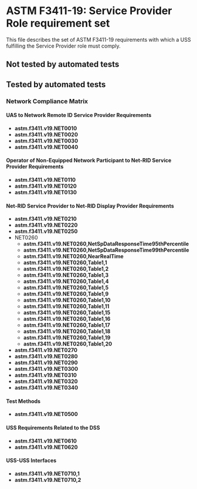# ASTM F3411-19: Service Provider Role requirement set

This file describes the set of ASTM F3411-19 requirements with which a USS fulfilling the Service Provider role must comply.

## Not tested by automated tests

## Tested by automated tests

### Network Compliance Matrix

#### UAS to Network Remote ID Service Provider Requirements

* **astm.f3411.v19.NET0010**
* **astm.f3411.v19.NET0020**
* **astm.f3411.v19.NET0030**
* **astm.f3411.v19.NET0040**

#### Operator of Non-Equipped Network Participant to Net-RID Service Provider Requirements

* **astm.f3411.v19.NET0110**
* **astm.f3411.v19.NET0120**
* **astm.f3411.v19.NET0130**

#### Net-RID Service Provider to Net-RID Display Provider Requirements

* **astm.f3411.v19.NET0210**
* **astm.f3411.v19.NET0220**
* **astm.f3411.v19.NET0250**
* NET0260
  * **astm.f3411.v19.NET0260,NetSpDataResponseTime95thPercentile**
  * **astm.f3411.v19.NET0260,NetSpDataResponseTime99thPercentile**
  * **astm.f3411.v19.NET0260,NearRealTime**
  * **astm.f3411.v19.NET0260,Table1,1**
  * **astm.f3411.v19.NET0260,Table1,2**
  * **astm.f3411.v19.NET0260,Table1,3**
  * **astm.f3411.v19.NET0260,Table1,4**
  * **astm.f3411.v19.NET0260,Table1,5**
  * **astm.f3411.v19.NET0260,Table1,9**
  * **astm.f3411.v19.NET0260,Table1,10**
  * **astm.f3411.v19.NET0260,Table1,11**
  * **astm.f3411.v19.NET0260,Table1,15**
  * **astm.f3411.v19.NET0260,Table1,16**
  * **astm.f3411.v19.NET0260,Table1,17**
  * **astm.f3411.v19.NET0260,Table1,18**
  * **astm.f3411.v19.NET0260,Table1,19**
  * **astm.f3411.v19.NET0260,Table1,20**
* **astm.f3411.v19.NET0270**
* **astm.f3411.v19.NET0280**
* **astm.f3411.v19.NET0290**
* **astm.f3411.v19.NET0300**
* **astm.f3411.v19.NET0310**
* **astm.f3411.v19.NET0320**
* **astm.f3411.v19.NET0340**

#### Test Methods

* **astm.f3411.v19.NET0500**

#### USS Requirements Related to the DSS

* **astm.f3411.v19.NET0610**
* **astm.f3411.v19.NET0620**

#### USS-USS Interfaces

* **astm.f3411.v19.NET0710,1**
* **astm.f3411.v19.NET0710,2**
